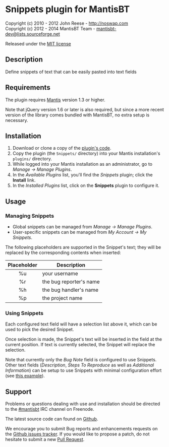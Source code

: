 # Snippets plugin for MantisBT

Copyright (c) 2010 - 2012  John Reese - http://noswap.com  
Copyright (c) 2012 - 2014  MantisBT Team - mantisbt-dev@lists.sourceforge.net

Released under the [MIT license](http://opensource.org/licenses/MIT)


## Description

Define snippets of text that can be easily pasted into text fields


## Requirements

The plugin requires [Mantis](http://www.mantisbt.org/) version 1.3 or higher.

Note that jQuery version 1.6 or later is also required, but since a more recent
version of the library comes bundled with MantisBT, no extra setup is necessary.


## Installation

1. Download or clone a copy of the [plugin's code](https://github.com/mantisbt-plugins/snippets).
2. Copy the plugin (the `Snippets/` directory) into your Mantis
   installation's `plugins/` directory.
3. While logged into your Mantis installation as an administrator, go to
   *Manage -> Manage Plugins*.
4. In the *Available Plugins* list, you'll find the *Snippets* plugin;
   click the **Install** link.
5. In the *Installed Plugins* list, click on the **Snippets** plugin to configure it.


## Usage

### Managing Snippets

- Global snippets can be managed from *Manage -> Manage Plugins*.
- User-specific snippets can be managed from *My Account -> My Snippets*.

The following placeholders are supported in the Snippet's text; they will be
replaced by the corresponding contents when inserted:

 Placeholder | Description
:-----------:|-------------------------
%u           | your username
%r           | the bug reporter's name
%h           | the bug handler's name
%p           | the project name


### Using Snippets

Each configured text field will have a selection list above it, which can be
used to pick the desired Snippet.

Once selection is made, the Snippet's text will be inserted in the field at the
current position. If text is currently selected, the Snippet will replace the
selection.

Note that currently only the *Bug Note* field is configured to use Snippets.
Other text fields (*Description*, *Steps To Reproduce* as well as *Additional
Information*) can be setup to use Snippets with minimal configuration effort
(see [this example](https://github.com/mantisbt-plugins/snippets/issues/3)).


## Support

Problems or questions dealing with use and installation should be
directed to the [#mantisbt](irc://freenode.net/mantisbt) IRC channel
on Freenode.

The latest source code can found on
[Github](https://github.com/mantisbt-plugins/snippets).

We encourage you to submit Bug reports and enhancements requests on the
[Github issues tracker](https://github.com/mantisbt-plugins/snippets/issues).
If you would like to propose a patch, do not hesitate to submit a new
[Pull Request](https://github.com/mantisbt-plugins/snippets/compare/).

